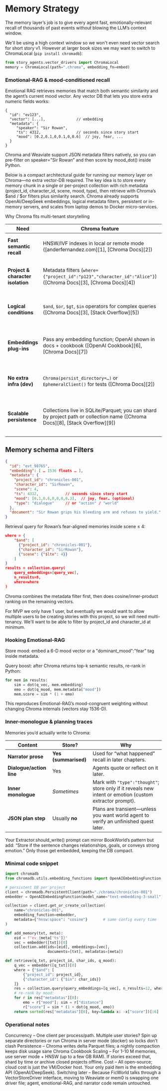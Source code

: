 # Memory Strategy

The memory layer’s job is to give every agent fast, emotionally-relevant recall of thousands of past events without blowing the LLM’s context window.

We'll be using a high context window so we won't even need vector search for short story v1. However at larger book sizes we may want to switch to ChromaLocal (`pip install chromadb`):

```python
from story_agents.vector_drivers import ChromaLocal
memory = ChromaLocal(path=".chroma", embedding_fn=embed)
```

### Emotional-RAG & mood-conditioned recall

Emotional RAG retrieves memories that match both semantic similarity and the agent’s current mood vector. Any vector DB that lets you store extra numeric fields works:
```
{
  "id": "ev123",
  "vector": [...],              // embedding
  "metadata": {
     "speaker": "Sir Rowan",
     "ts": 4312,                // seconds since story start
     "mood": [0.2,0.1,0,0.1,0,0.6]  // joy, fear, ...
  }
}
```

Chroma and Weaviate support JSON metadata filters natively, so you can pre-filter on speaker="Sir Rowan” and then score by mood_dot() inside Python.

Below is a compact architectural guide for running our memory layer on Chroma—no extra vector-DB required. The key idea is to store every memory chunk in a single or per-project collection with rich metadata (project_id, character_id, scene, mood, type), then retrieve with Chroma’s $and / $or filters plus similarity search. Chroma already supports OpenAI/DeepSeek embeddings, logical metadata filters, persistent or in-memory servers, and scales from laptop demos to Docker micro-services.

Why Chroma fits multi-tenant storytelling

| Need                              | Chroma feature                                                                                                               | Notes                                          |
| --------------------------------- | ---------------------------------------------------------------------------------------------------------------------------- | ---------------------------------------------- |
| **Fast semantic recall**          | HNSW/IVF indexes in local or remote mode ([anderfernandez.com][1], [Chroma Docs][2])                                         | <10 ms for 50 k vectors on-box.                |
| **Project & character isolation** | Metadata filters (`where={"project_id":"p123","character_id":"Alice"}`) ([Chroma Docs][3], [Chroma Docs][4])                 | Works inside one collection or across many.    |
| **Logical conditions**            | `$and`, `$or`, `$gt`, `$in` operators for complex queries ([Chroma Docs][3], [Stack Overflow][5])                            | E.g. “this project AND (Alice OR Bob)”.        |
| **Embeddings plug-ins**           | Pass any embedding function; OpenAI shown in docs + cookbook ([OpenAI Cookbook][6], [Chroma Docs][7])                        | Swap to DeepSeek by changing the embed fn.     |
| **No extra infra (dev)**          | `Chroma(persist_directory=…)` or `EphemeralClient()` for tests ([Chroma Docs][2])                                            | Prod: run `chromadb` docker for shared access. |
| **Scalable persistence**          | Collections live in SQLite/Parquet; you can shard by project path or collection name ([Chroma Docs][8], [Stack Overflow][9]) | One-path-per-user avoids write locking.        |

## Memory schema and Filters

```json
{
  "id": "evt_98765",
  "embedding": [ … 1536 floats … ],
  "metadata": {
    "project_id": "chronicles-001",
    "character_id": "SirRowan",
    "scene": 4,
    "ts": 4312,            // seconds since story start
    "mood": [0.1,0.6,0,0,0,0.3],  // joy, fear… (optional)
    "type": "dialogue"     // or "action" / "world"
  },
  "document": "Sir Rowan grips his bleeding arm and refuses to yield."
}
```

Retrieval query for Rowan’s fear-aligned memories inside scene ≤ 4:
```json
where = {
    "$and": [
      {"project_id": "chronicles-001"},
      {"character_id": "SirRowan"},
      {"scene": {"$lte": 4}}
    ]
}
results = collection.query(
    query_embeddings=[query_vec],
    n_results=8,
    where=where
)
```

Chroma combines the metadata filter first, then does cosine/inner-product ranking on the remaining vectors.

For MVP we only have 1 user, but eventually we would want to allow multiple users to be creating stories with this project, so we will need multi-tenancy. We'll want to be able to filter by project_id and character_id at minimum.

### Hooking Emotional-RAG

Store mood: embed a 6-D mood vector or a "dominant_mood":"fear" tag inside metadata.

Query boost: after Chroma returns top-k semantic results, re-rank in Python:

```python
for mem in results:
    sim = dot(q_vec, mem.embedding)
    emo = dot(q_mood, mem.metadata["mood"])
    mem.score = sim * (1 + emo)
```

This reproduces Emotional-RAG’s mood-congruent weighting without changing Chroma internals (vectors stay 1536-D).


### Inner-monologue & planning traces

Memories you’d actually write to Chroma:

| Content                  | Store?               | Why                                                                                                     |
| ------------------------ | -------------------- | ------------------------------------------------------------------------------------------------------- |
| **Narrator prose**       | **Yes (summarised)** | Used for “what happened” recall in later chapters.                                                      |
| **Dialogue/action line** | Yes                  | Agents quote or reflect on it later.                                                                    |
| **Inner monologue**      | *Sometimes*          | Mark with `"type":"thought"`; store only if it reveals new intent or emotion (custom extractor prompt). |
| **JSON plan step**       | Usually **no**       | Plans are transient—unless you want world agent to verify an unfinished quest later.                    |

Your Extractor.should_write() prompt can mirror BookWorld’s pattern but add: “Store if the sentence changes relationships, goals, or conveys strong emotion.” Only those get embedded, keeping the DB compact.


### Minimal code snippet

```python
import chromadb
from chromadb.utils.embedding_functions import OpenAIEmbeddingFunction

# persistent DB per project
client = chromadb.PersistentClient(path="./chroma/chronicles-001")
embedder = OpenAIEmbeddingFunction(model_name="text-embedding-3-small")

collection = client.get_or_create_collection(
    name="chronicles-001",
    embedding_function=embedder,
    metadata={"hnsw:space": "cosine"}       # same config every time
)

def add_memory(txt, meta):
    eid = f"ev_{meta['ts']}"
    vec = embedder([txt])[0]
    collection.add(ids=[eid], embeddings=[vec],
                   documents=[txt], metadatas=[meta])

def retrieve(q_txt, project_id, char_ids, q_mood):
    q_vec = embedder([q_txt])[0]
    where = {"$and": [
        {"project_id": project_id},
        {"character_id": {"$in": char_ids}}
    ]}
    res = collection.query(query_embeddings=[q_vec], n_results=12, where=where)
    # re-rank by mood:
    for r in res["metadatas"][0]:
        emo = r["mood"]; sim = r["distance"]
        r["score"] = sim * (1 + dot(q_mood, emo))
    return sorted(res["metadatas"][0], key=lambda x: -x["score"])[:6]

```

### Operational notes

Concurrency – One client per process/path. Multiple user stories? Spin up separate directories or run Chroma in server mode (docker) so locks don’t clash
Persistence – Chroma writes delta Parquet files; a nightly compaction keeps disk usage sane
Chroma Cookbook
Scaling – For 1-10 M memories, use server mode + HNSW (up to a few GB RAM). If stories exceed that, shard by time or archive closed projects offline.
Cost – All open-source; cloud cost is just the VM/Docker host. Your only paid item is the embedding API (OpenAI/DeepSeek).
Switching later – Because FicWorld talks through a VectorStoreDriver interface, moving to Weaviate or mem0 is swapping one driver file; agent, emotional-RAG, and narrator code remain untouched.